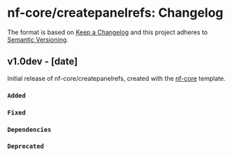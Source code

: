 # nf-core/createpanelrefs: Changelog

The format is based on [Keep a Changelog](https://keepachangelog.com/en/1.0.0/)
and this project adheres to [Semantic Versioning](https://semver.org/spec/v2.0.0.html).

## v1.0dev - [date]

Initial release of nf-core/createpanelrefs, created with the [nf-core](https://nf-co.re/) template.

### `Added`

### `Fixed`

### `Dependencies`

### `Deprecated`
